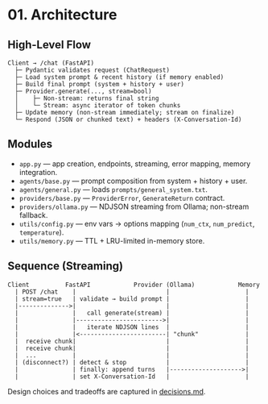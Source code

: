 # 01. Architecture

## High-Level Flow
```
Client → /chat (FastAPI)
  ├─ Pydantic validates request (ChatRequest)
  ├─ Load system prompt & recent history (if memory enabled)
  ├─ Build final prompt (system + history + user)
  ├─ Provider.generate(..., stream=bool)
  │    ├─ Non-stream: returns final string
  │    └─ Stream: async iterator of token chunks
  ├─ Update memory (non-stream immediately; stream on finalize)
  └─ Respond (JSON or chunked text) + headers (X-Conversation-Id)
```

## Modules
- `app.py` — app creation, endpoints, streaming, error mapping, memory integration.
- `agents/base.py` — prompt composition from system + history + user.
- `agents/general.py` — loads `prompts/general_system.txt`.
- `providers/base.py` — `ProviderError`, `GenerateReturn` contract.
- `providers/ollama.py` — NDJSON streaming from Ollama; non-stream fallback.
- `utils/config.py` — env vars → options mapping (`num_ctx`, `num_predict`, `temperature`).
- `utils/memory.py` — TTL + LRU-limited in-memory store.

## Sequence (Streaming)
```
Client          FastAPI            Provider (Ollama)            Memory
  | POST /chat    |                         |                     |
  | stream=true   | validate → build prompt |                     |
  |-------------->|                         |                     |
  |               |   call generate(stream) |                     |
  |               |------------------------>|                     |
  |               |   iterate NDJSON lines  |                     |
  |               |<------------------------| "chunk"             |
  |  receive chunk|                         |                     |
  |  receive chunk|                         |                     |
  |  ...          |                         |                     |
  | (disconnect?) | detect & stop           |                     |
  |               | finally: append turns   |-------------------->|
  |               | set X-Conversation-Id   |                     |
```

Design choices and tradeoffs are captured in [decisions.md](decisions.md).
